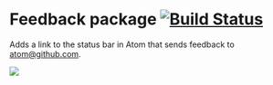 # Feedback package [![Build Status](https://travis-ci.org/atom/feedback.svg?branch=master)](https://travis-ci.org/atom/feedback)

Adds a link to the status bar in Atom that sends feedback to atom@github.com.

![](https://f.cloud.github.com/assets/671378/2241417/636173a2-9cd0-11e3-8e3e-f16f98820c40.png)
